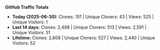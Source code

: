 
**GitHub Traffic Totals**

- **Today (2025-06-30):** Clones: 101 | Unique Cloners: 43 | Views: 525 | Unique Visitors: 1
- **Last 14 days:** Clones: 2,498 | Unique Cloners: 513 | Views: 2,591 | Unique Visitors: 51
- **Lifetime:** Clones: 2,608 | Unique Cloners: 527 | Views: 2,440 | Unique Visitors: 52
